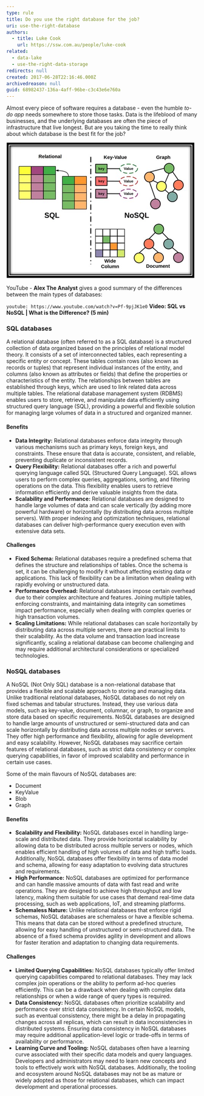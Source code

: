 ```yaml
---
type: rule
title: Do you use the right database for the job?
uri: use-the-right-database
authors:
  - title: Luke Cook
    url: https://ssw.com.au/people/luke-cook
related:
  - data-lake
  - use-the-right-data-storage
redirects: null
created: 2017-06-28T22:16:46.000Z
archivedreason: null
guid: 68982437-136a-4aff-96be-c3c43e6e760a
---
```

Almost every piece of software requires a database - even the humble *to-do app* needs somewhere to store those tasks. Data is the lifeblood of many businesses, and the underlying databases are often the piece of infrastructure that live longest. But are you taking the time to really think about which database is the best fit for the job?

<!--endintro-->

![Figure: Which database is the best fit for the job?](right-db.jpg)

YouTube - **Alex The Analyst** gives a good summary of the differences between the main types of databases:

`youtube: https://www.youtube.com/watch?v=Pf-9pjJK1e0`
**Video: SQL vs NoSQL | What is the Difference? (5 min)**

### SQL databases

A relational database (often referred to as a SQL database) is a structured collection of data organized based on the principles of relational model theory. It consists of a set of interconnected tables, each representing a specific entity or concept. These tables contain rows (also known as records or tuples) that represent individual instances of the entity, and columns (also known as attributes or fields) that define the properties or characteristics of the entity. The relationships between tables are established through keys, which are used to link related data across multiple tables. The relational database management system (RDBMS) enables users to store, retrieve, and manipulate data efficiently using structured query language (SQL), providing a powerful and flexible solution for managing large volumes of data in a structured and organized manner.

#### Benefits

* **Data Integrity:** Relational databases enforce data integrity through various mechanisms such as primary keys, foreign keys, and constraints. These ensure that data is accurate, consistent, and reliable, preventing duplicate or inconsistent records.
* **Query Flexibility:** Relational databases offer a rich and powerful querying language called SQL (Structured Query Language). SQL allows users to perform complex queries, aggregations, sorting, and filtering operations on the data. This flexibility enables users to retrieve information efficiently and derive valuable insights from the data.
* **Scalability and Performance:** Relational databases are designed to handle large volumes of data and can scale vertically (by adding more powerful hardware) or horizontally (by distributing data across multiple servers). With proper indexing and optimization techniques, relational databases can deliver high-performance query execution even with extensive data sets.

#### Challenges

* **Fixed Schema:** Relational databases require a predefined schema that defines the structure and relationships of tables. Once the schema is set, it can be challenging to modify it without affecting existing data or applications. This lack of flexibility can be a limitation when dealing with rapidly evolving or unstructured data.
* **Performance Overhead:** Relational databases impose certain overhead due to their complex architecture and features. Joining multiple tables, enforcing constraints, and maintaining data integrity can sometimes impact performance, especially when dealing with complex queries or high transaction volumes.
* **Scaling Limitations:** While relational databases can scale horizontally by distributing data across multiple servers, there are practical limits to their scalability. As the data volume and transaction load increase significantly, scaling a relational database can become challenging and may require additional architectural considerations or specialized technologies.

### NoSQL databases

A NoSQL (Not Only SQL) database is a non-relational database that provides a flexible and scalable approach to storing and managing data. Unlike traditional relational databases, NoSQL databases do not rely on fixed schemas and tabular structures. Instead, they use various data models, such as key-value, document, columnar, or graph, to organize and store data based on specific requirements. NoSQL databases are designed to handle large amounts of unstructured or semi-structured data and can scale horizontally by distributing data across multiple nodes or servers. They offer high performance and flexibility, allowing for agile development and easy scalability. However, NoSQL databases may sacrifice certain features of relational databases, such as strict data consistency or complex querying capabilities, in favor of improved scalability and performance in certain use cases.

Some of the main flavours of NoSQL databases are:

* Document
* KeyValue
* Blob
* Graph

#### Benefits

* **Scalability and Flexibility:** NoSQL databases excel in handling large-scale and distributed data. They provide horizontal scalability by allowing data to be distributed across multiple servers or nodes, which enables efficient handling of high volumes of data and high traffic loads. Additionally, NoSQL databases offer flexibility in terms of data model and schema, allowing for easy adaptation to evolving data structures and requirements.
* **High Performance:** NoSQL databases are optimized for performance and can handle massive amounts of data with fast read and write operations. They are designed to achieve high throughput and low latency, making them suitable for use cases that demand real-time data processing, such as web applications, IoT, and streaming platforms.
* **Schemaless Nature:** Unlike relational databases that enforce rigid schemas, NoSQL databases are schemaless or have a flexible schema. This means that data can be stored without a predefined structure, allowing for easy handling of unstructured or semi-structured data. The absence of a fixed schema provides agility in development and allows for faster iteration and adaptation to changing data requirements.

#### Challenges

* **Limited Querying Capabilities:** NoSQL databases typically offer limited querying capabilities compared to relational databases. They may lack complex join operations or the ability to perform ad-hoc queries efficiently. This can be a drawback when dealing with complex data relationships or when a wide range of query types is required.
* **Data Consistency:** NoSQL databases often prioritize scalability and performance over strict data consistency. In certain NoSQL models, such as eventual consistency, there might be a delay in propagating changes across all replicas, which can result in data inconsistencies in distributed systems. Ensuring data consistency in NoSQL databases may require additional application-level logic or trade-offs in terms of availability or performance.
* **Learning Curve and Tooling:** NoSQL databases often have a learning curve associated with their specific data models and query languages. Developers and administrators may need to learn new concepts and tools to effectively work with NoSQL databases. Additionally, the tooling and ecosystem around NoSQL databases may not be as mature or widely adopted as those for relational databases, which can impact development and operational processes.